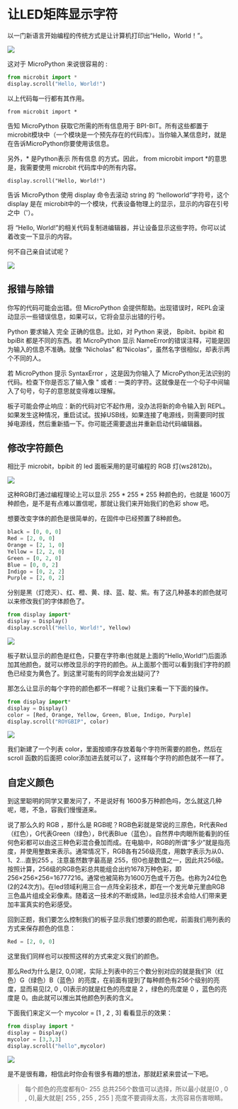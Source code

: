 让LED矩阵显示字符
=============

以一门新语言开始编程的传统方式是让计算机打印出“Hello，World！”。

![](../../assets/micropython/basic/images/scroll-hello.gif)

这对于 MicroPython 来说很容易的 :

```python
from microbit import *
display.scroll("Hello, World!")
```

以上代码每一行都有其作用。

` from microbit import * `

告知 MicroPython 获取它所需的所有信息用于 BPI-BIT。所有这些都置于microbit模块中（一个模块是一个预先存在的代码库）。当你输入某信息时，就是在告诉MicroPython你要使用该信息。

另外，\* 是Python表示 所有信息 的方式。因此， from microbit import \*的意思是，我需要使用 microbit 代码库中的所有内容。

` display.scroll("Hello, World!") `

告诉 MicroPython 使用 display 命令去滚动 string 的 “helloworld”字符号，这个 display 是在 microbit中的一个模块，代表设备物理上的显示，显示的内容在引号之中（'）。

将 “Hello, World!”的相关代码复制进编辑器，并让设备显示这些字符。你可以试着改变一下显示的内容。

何不自己亲自试试呢？

![](../../assets/micropython/basic/images/scroll.gif)

报错与除错
------------

你写的代码可能会出错。但 MicroPython 会提供帮助。出现错误时，REPL会滚动显示一些错误信息，如果可以，它将会显示出错的行号。

Python 要求输入 完全 正确的信息。比如，对 Python 来说， Bpibit、bpibit 和 bpiBit 都是不同的东西。若 MicroPython 显示 NameError的错误注释，可能是因为输入的信息不准确。就像 “Nicholas” 和“Nicolas”，虽然名字很相似，却表示两个不同的人。

若 MicroPython 提示 SyntaxError ，这是因为你输入了 MicroPython无法识别的代码。检查下你是否忘了输入像 " 或者 : 一类的字符。这就像是在一个句子中间输入了句号，句子的意思就变得难以理解。

板子可能会停止响应：新的代码对它不起作用，没办法将新的命令输入到 REPL。如果发生这种情况，重启试试。拔掉USB线，如果连接了电源线，则需要同时拔掉电源线，然后重新插一下。你可能还需要退出并重新启动代码编辑器。

修改字符颜色
------------

相比于 microbit，bpibit 的 led 面板采用的是可编程的 RGB 灯(ws2812b)。

![](../../assets/micropython/basic/images/ws2812.png)

这种RGB灯通过编程理论上可以显示 255 \* 255 \* 255 种颜色的，也就是 1600万种颜色，是不是有点难以置信呢，那就让我们来开始我们的色彩 show 吧。

想要改变字体的颜色是很简单的，在固件中已经预置了8种颜色。

```python
black = [0, 0, 0]
Red = [2, 0, 0]
Orange = [2, 1, 0]
Yellow = [2, 2, 0]
Green = [0, 2, 0]
Blue = [0, 0, 2]
Indigo = [0, 2, 2]
Purple = [2, 0, 2]
```

分别是黑（灯熄灭）、红、橙、黄、绿、蓝、靛、紫。有了这几种基本的颜色就可以来修改我们的字体颜色了。

```python
from display import*
display = Display()
display.scroll("Hello, World!", Yellow)
```

![](../../assets/micropython/basic/images/yellow.gif)

板子默认显示的颜色是红色，只要在字符串(也就是上面的“Hello,World!”)后面添加其他颜色，就可以修改显示的字符的颜色。从上面那个图可以看到我们字符的颜色已经变为黄色了。到这里可能有的同学会发出疑问了?

那怎么让显示的每个字符的颜色都不一样呢？让我们来看一下下面的操作。

```python
from display import*
display = Display()
color = [Red, Orange, Yellow, Green, Blue, Indigo, Purple]
display.scroll("ROYGBIP", color)
```

![](../../assets/micropython/basic/images/color.gif)

我们新建了一个列表 color，里面按顺序存放着每个字符所需要的颜色，然后在scroll 函数的后面把 color添加进去就可以了，这样每个字符的颜色就不一样了。

自定义颜色
----------

到这里聪明的同学又要发问了，不是说好有 1600多万种颜色吗，怎么就这几种呢，嗯，不急，容我们慢慢道来。

说了那么久的 RGB ，那什么是 RGB呢？RGB色彩就是常说的三原色，R代表Red（红色），G代表Green（绿色），B代表Blue（蓝色）。自然界中肉眼所能看到的任何色彩都可以由这三种色彩混合叠加而成。在电脑中，RGB的所谓“多少”就是指亮度，并使用整数来表示。通常情况下，RGB各有256级亮度，用数字表示为从0、1、2…直到255 。注意虽然数字最高是 255，但0也是数值之一，因此共256级。按照计算，256级的RGB色彩总共能组合出约1678万种色彩，即256×256×256=16777216。通常也被简称为1600万色或千万色。也称为24位色(2的24次方)。在led领域利用三合一点阵全彩技术，即在一个发光单元里由RGB三色晶片组成全彩像素。随着这一技术的不断成熟，led显示技术会给人们带来更加丰富真实的色彩感受。

回到正题，我们要怎么控制我们的板子显示我们想要的颜色呢，前面我们用列表的方式来保存颜色的信息：

```python
Red = [2, 0, 0]
```

这里我们同样也可以按照这样的方式来定义我们的颜色。

那么Red为什么是[2, 0,0]呢，实际上列表中的三个数分别对应的就是我们R（红色）G（绿色）B（蓝色）的亮度，在前面有提到了每种颜色有256个级别的亮度，显而易见[2,
0 , 0]表示的就是红色的亮度是 2 ，绿色的亮度是 0 ，蓝色的亮度是 0。由此就可以推出其他颜色列表的含义。

下面我们来定义一个 mycolor = [1 , 2 , 3] 看看显示的效果：

```python
from display import *
display = Display()
mycolor = [3,3,3]
display.scroll("hello",mycolor)
```

![](../../assets/micropython/basic/images/mycolor.gif)

是不是很有趣，相信此时你会有很多有趣的想法，那就赶紧来尝试一下吧。

> 每个颜色的亮度都有0- 255 总共256个数值可以选择，所以最小就是[0 , 0 , 0],最大就是[ 255 , 255 , 255 ] 亮度不要调得太高，太亮容易伤害眼睛。
